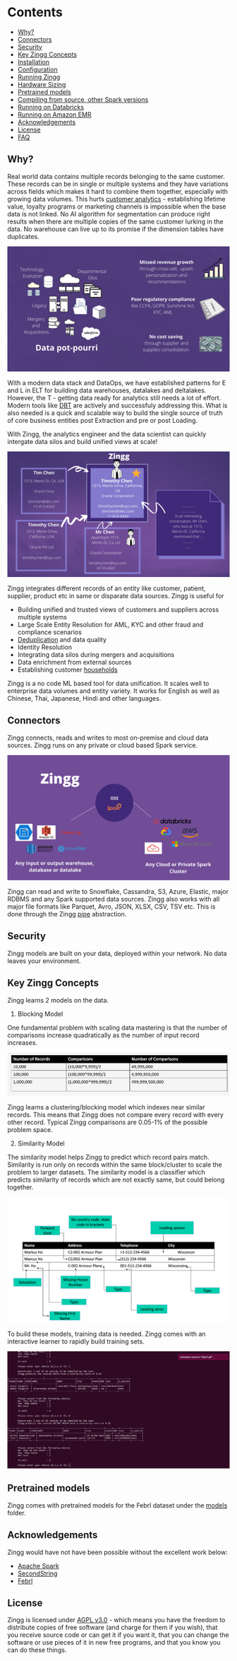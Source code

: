 # Contents
- [Why?](#why?)
- [Connectors](docs/pipes.md)
- [Security](#security)
- [Key Zingg Concepts](#key-zingg-concepts)
- [Installation](docs/installation.md)
- [Configuration](docs/configuration.md)
- [Running Zingg](docs/running.md)
- [Hardware Sizing](docs/hardware-sizing.md)
- [Pretrained models](#pretrained-models)
- [Compiling from source, other Spark versions](docs/compiling.md)
- [Running on Databricks](docs/databricks.md)
- [Running on Amazon EMR](docs/aws.md)
- [Acknowledgements](#acknowledgements)
- [License](#license)
- [FAQ](docs/faq.md)

## Why?

Real world data contains multiple records belonging to the same customer. These records can be in single or multiple systems and they have variations across fields which makes it hard to combine them together, especially with growing data volumes. This hurts [customer analytics](docs/bizLeaderSurvey.md) - establishing lifetime value, loyalty programs or marketing channels is impossible when the base data is not linked. No AI algorithm for segmentation can produce right results when there are multiple copies of the same customer lurking in the data. No warehouse can live up to its promise if the dimension tables have duplicates. 

![data silos](assets/dataSilos.png)


With a modern data stack and DataOps, we have established patterns for E and L in ELT for  building data warehouses, datalakes and deltalakes. However, the T - getting data ready for analytics still needs a lot of effort. Modern tools like [DBT](https://www.getdbt.com) are actively and successfuly addressing this. What is also needed is a quick and scalable way to build the single source of truth of core business entities post Extraction and pre or post Loading. 

With Zingg, the analytics engineer and the data scientist can quickly intergate data silos and build unified views at scale! 

![# Zingg - Data Mastering At Scale with ML](/assets/dataMastering.png)

Zingg integrates different records of an entity like customer, patient, supplier, product etc in same or disparate data sources. Zingg is useful for

- Building unified and trusted views of customers and suppliers across multiple systems
- Large Scale Entity Resolution for AML, KYC and other fraud and compliance scenarios
- [Deduplication](docs/patient.md) and data quality
- Identity Resolution 
- Integrating data silos during mergers and acquisitions
- Data enrichment from external sources
- Establishing customer [households](docs/households.md)

Zingg is a no code ML based tool for data unification. It scales well to enterprise data volumes and entity variety. It works for English as well as Chinese, Thai, Japanese, Hindi and other languages.   

## Connectors

Zingg connects, reads and writes to most on-premise and cloud data sources. Zingg runs on any private or cloud based Spark service. 

![zinggConnectors](assets/zinggOSS.png)


Zingg can read and write to Snowflake, Cassandra, S3, Azure, Elastic, major RDBMS and any Spark supported data sources. Zingg also works with all major file formats like Parquet, Avro, JSON, XLSX, CSV, TSV etc. This is done through the Zingg [pipe](docs/pipes.md) abstraction.  

## Security

Zingg models are built on your data, deployed within your network. No data leaves your environment. 

## Key Zingg Concepts

Zingg learns 2 models on the data. 

1. Blocking Model

One fundamental problem with scaling data mastering is that the number of comparisons increase quadratically as the number of input record increases. 

![Data Mastering At Scale](/assets/fuzzymatchingcomparisons.jpg)


Zingg learns a clustering/blocking model which indexes near similar records. This means that Zingg does not compare every record with every other record. Typical Zingg comparisons are 0.05-1% of the possible problem space.

2. Similarity Model 

The similarity model helps Zingg to predict which record pairs match. Similarity is run only on records within the same block/cluster to scale the problem to larger datasets. The similarity model is a classifier which predicts similarity of records which are not exactly same, but could belong together.

![Fuzzy matching comparisons](/assets/dataMatching.jpg) 

To build these models, training data is needed. Zingg comes with an interactive learner to rapidly build training sets. 

![Shows records and asks user to mark yes, no, cant say on the cli.](assets/label2.gif) 

## Pretrained models

Zingg comes with pretrained models for the Febrl dataset under the [models](models) folder.

## Acknowledgements

Zingg would have not have been possible without the excellent work below:
- [Apache Spark](https://spark.apache.org)
- [SecondString](http://secondstring.sourceforge.net/)
- [Febrl](http://users.cecs.anu.edu.au/~Peter.Christen/Febrl/febrl-0.3/febrldoc-0.3/)

## License

Zingg is licensed under [AGPL v3.0](https://www.gnu.org/licenses/agpl-3.0.en.html) - which means you have the freedom to distribute copies of free software (and charge for them if you wish), that you receive source code or can get it if you want it, that you can change the software or use pieces of it in new free programs, and that you know you can do these things.

